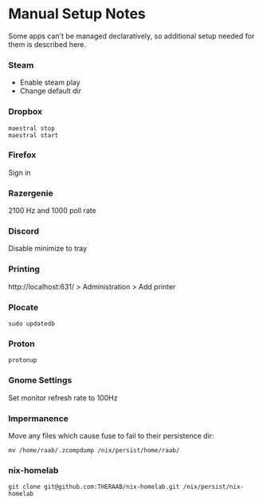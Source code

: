 # Manual Setup Notes
Some apps can't be managed declaratively, so additional setup needed for them is described here.
### Steam
- Enable steam play
- Change default dir
### Dropbox 
```console
maestral stop
maestral start
```
### Firefox
Sign in
### Razergenie 
2100 Hz and 1000 poll rate
### Discord 
Disable minimize to tray
### Printing
http://localhost:631/ > Administration > Add printer
### Plocate
```console
sudo updatedb
```
### Proton
```console
protonup
```
### Gnome Settings
Set monitor refresh rate to 100Hz
### Impermanence
Move any files which cause fuse to fail to their persistence dir:
```console
mv /home/raab/.zcompdump /nix/persist/home/raab/
```
### nix-homelab
```console
git clone git@github.com:THERAAB/nix-homelab.git /nix/persist/nix-homelab
```